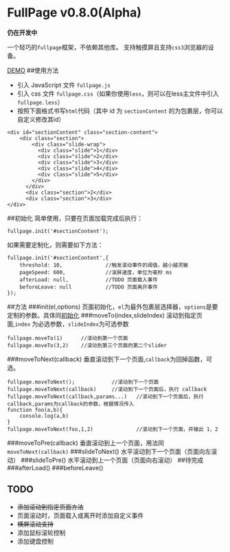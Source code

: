 # FullPage v0.8.0(Alpha)

**仍在开发中**

一个轻巧的`fullpage`框架，不依赖其他库。
支持触摸屏且支持`css3`浏览器的设备。

[DEMO](http://kisnows.com/fullpage.js/src/)
##使用方法
* 引入 JavaScript 文件 `fullpage.js`
* 引入 css 文件 `fullpage.css`（如果你使用`less`，则可以在less主文件中引入`fullpage.less`）
* 按照下面格式书写`html`代码（其中 id 为 `sectionContent` 的为包裹层，你可以自定义修改其id）
```
<div id="sectionContent" class="section-content">
    <div class="section">
        <div class="slide-wrap">
          <div class="slide">1</div>
          <div class="slide">2</div>
          <div class="slide">3</div>
          <div class="slide">4</div>
          <div class="slide">5</div>
        </div>
      </div>
      <div class="section">2</div>
      <div class="section">3</div>
</div>
```

##初始化
简单使用，只要在页面加载完成后执行：

```
fullpage.init('#sectionContent');
```
如果需要定制化，则需要如下方法：

```
fullpage.init('#sectionContent',{
    threshold: 10,              //触发滚动事件的阈值，越小越灵敏
    pageSpeed: 600,             //滚屏速度，单位为毫秒 ms
    afterLoad: null,            //TODO 页面载入事件
    beforeLeave: null           //TODO 页面离开事件
});
```
##方法
###init(el,options)
页面初始化，`el`为最外包裹层选择器，`options`是要定制的参数。具体同[初始化](#初始化)
###moveTo(index,slideIndex)
滚动到指定页面,`index` 为必选参数，`slideIndex`为可选参数

```
fullpage.moveTo(1)      //滚动到第一个页面
fullpage.moveTo(3,2)    //滚动到第三个页面的第二个slider
```
###moveToNext(callback)
垂直滚动到下一个页面,`callback`为回掉函数，可选。

```
fullpage.moveToNext();            //滚动到下一个页面
fullpage.moveToNext(callback)     //滚动到下一个页面后，执行 callback
fullpage.moveToNext(callback,params...)   //滚动到下一个页面后，执行 callback,params为callback的参数，根据情况传入
function foo(a,b){
    console.log(a,b)
}
fullpage.moveToNext(foo,1,2)              //滚动到下一个页面，并输出 1，2
```
###moveToPre(callback)
垂直滚动到上一个页面，用法同 `moveToNext(callback)`
###slideToNext()
水平滚动到下一个页面（页面向左滚动）
###slideToPre()
水平滚动到上一个页面（页面向右滚动）
##待完成
###afterLoad()
###beforeLeave()
## TODO
* ~~添加滚动到指定页面方法~~
* 页面滚动时，页面载入或离开时添加自定义事件
* ~~横屏滚动支持~~
* 添加鼠标滚轮控制
* 添加键盘控制
